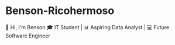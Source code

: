# Benson-Ricohermoso
👋 Hi, I'm Benson  🎓 IT Student | 📊 Aspiring Data Analyst | 💻 Future Software Engineer
